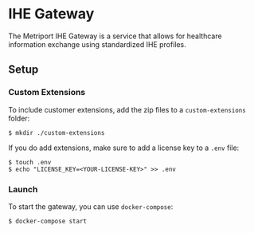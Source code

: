 # IHE Gateway

The Metriport IHE Gateway is a service that allows for healthcare information exchange using standardized IHE profiles.

## Setup

### Custom Extensions

To include customer extensions, add the zip files to a `custom-extensions` folder:

```shell
$ mkdir ./custom-extensions
```

If you do add extensions, make sure to add a license key to a `.env` file:

```shell
$ touch .env
$ echo "LICENSE_KEY=<YOUR-LICENSE-KEY>" >> .env
```

### Launch

To start the gateway, you can use `docker-compose`:

```shell
$ docker-compose start
```
